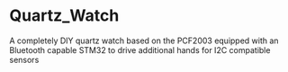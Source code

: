 # Quartz_Watch
A completely DIY quartz watch based on the PCF2003 equipped with an Bluetooth capable STM32 to drive additional hands for I2C compatible sensors
